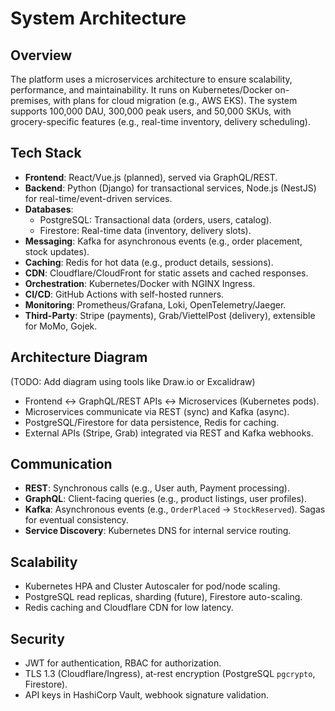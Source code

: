# System Architecture

## Overview
The platform uses a microservices architecture to ensure scalability, performance, and maintainability. It runs on Kubernetes/Docker on-premises, with plans for cloud migration (e.g., AWS EKS). The system supports 100,000 DAU, 300,000 peak users, and 50,000 SKUs, with grocery-specific features (e.g., real-time inventory, delivery scheduling).

## Tech Stack
- **Frontend**: React/Vue.js (planned), served via GraphQL/REST.
- **Backend**: Python (Django) for transactional services, Node.js (NestJS) for real-time/event-driven services.
- **Databases**:
  - PostgreSQL: Transactional data (orders, users, catalog).
  - Firestore: Real-time data (inventory, delivery slots).
- **Messaging**: Kafka for asynchronous events (e.g., order placement, stock updates).
- **Caching**: Redis for hot data (e.g., product details, sessions).
- **CDN**: Cloudflare/CloudFront for static assets and cached responses.
- **Orchestration**: Kubernetes/Docker with NGINX Ingress.
- **CI/CD**: GitHub Actions with self-hosted runners.
- **Monitoring**: Prometheus/Grafana, Loki, OpenTelemetry/Jaeger.
- **Third-Party**: Stripe (payments), Grab/ViettelPost (delivery), extensible for MoMo, Gojek.

## Architecture Diagram
(TODO: Add diagram using tools like Draw.io or Excalidraw)
- Frontend ↔ GraphQL/REST APIs ↔ Microservices (Kubernetes pods).
- Microservices communicate via REST (sync) and Kafka (async).
- PostgreSQL/Firestore for data persistence, Redis for caching.
- External APIs (Stripe, Grab) integrated via REST and Kafka webhooks.

## Communication
- **REST**: Synchronous calls (e.g., User auth, Payment processing).
- **GraphQL**: Client-facing queries (e.g., product listings, user profiles).
- **Kafka**: Asynchronous events (e.g., `OrderPlaced` → `StockReserved`). Sagas for eventual consistency.
- **Service Discovery**: Kubernetes DNS for internal service routing.

## Scalability
- Kubernetes HPA and Cluster Autoscaler for pod/node scaling.
- PostgreSQL read replicas, sharding (future), Firestore auto-scaling.
- Redis caching and Cloudflare CDN for low latency.

## Security
- JWT for authentication, RBAC for authorization.
- TLS 1.3 (Cloudflare/Ingress), at-rest encryption (PostgreSQL `pgcrypto`, Firestore).
- API keys in HashiCorp Vault, webhook signature validation.
